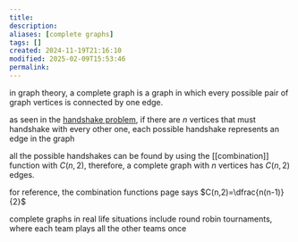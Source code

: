 ```yaml
---
title: 
description: 
aliases: [complete graphs]
tags: []
created: 2024-11-19T21:16:10
modified: 2025-02-09T15:53:46
permalink:
---
```


in graph theory, a complete graph is a graph in which every possible pair of graph vertices is connected by one edge.

as seen in the [handshake problem](https://mathworld.wolfram.com/HandshakeProblem.html), if there are $n$ vertices that must handshake with every other one, each possible handshake represents an edge in the graph

all the possible handshakes can be found by using the [[combination]] function with $C(n,2)$, therefore, a complete graph with $n$ vertices has $C(n,2)$ edges.

for reference, the combination functions page says $C(n,2)=\dfrac{n(n-1)}{2}$

complete graphs in real life situations include round robin tournaments, where each team plays all the other teams once
